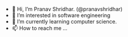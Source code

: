 - 👋 Hi, I’m Pranav Shridhar. (@pranavshridhar)
- 👀 I’m interested in software engineering
- 🌱 I’m currently learning computer science.
- 📫 How to reach me ...

<!---
pranavshridhar0/pranavshridhar0 is a ✨ special ✨ repository because its `README.md` (this file) appears on your GitHub profile.
You can click the Preview link to take a look at your changes.
--->
